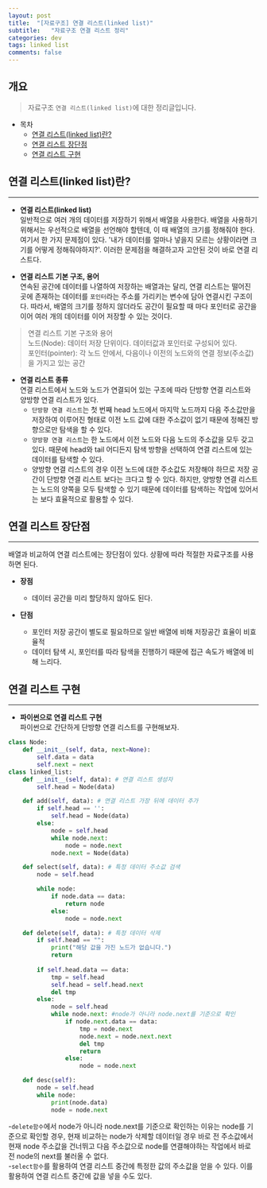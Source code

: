 ```yaml
---
layout: post
title:  "[자료구조] 연결 리스트(linked list)"
subtitle:   "자료구조 연결 리스트 정리"
categories: dev
tags: linked list
comments: false
---
```


## 개요
> 자료구조 `연결 리스트(linked list)`에 대한 정리글입니다.

- 목차
	- [연결 리스트(linked list)란?](#연결-리스트linked-list란?) 
    - [연결 리스트 장단점](#연결-리스트-장단점)
    - [연결 리스트 구현](#연결-리스트-구현)

## 연결 리스트(linked list)란?
---

* __연결 리스트(linked list)__  
일반적으로 여러 개의 데이터를 저장하기 위해서 배열을 사용한다. 배열을 사용하기 위해서는 우선적으로 배열을 선언해야 할텐데, 이 때 배열의 크기를 정해줘야 한다. 여기서 한 가지 문제점이 있다. '내가 데이터를 얼마나 넣을지 모르는 상황이라면 크기를 어떻게 정해줘야하지?'. 이러한 문제점을 해결하고자 고안된 것이 바로 연결 리스트다.

* __연결 리스트 기본 구조, 용어__  
연속된 공간에 데이터를 나열하여 저장하는 배열과는 달리, 연결 리스트는 떨어진 곳에 존재하는 데이터를 `포인터`라는 주소를 가리키는 변수에 담아 연결시킨 구조이다. 따라서, 배열의 크기를 정하지 않더라도 공간이 필요할 때 마다 포인터로 공간을 이어 여러 개의 데이터를 이어 저장할 수 있는 것이다.
> 연결 리스트 기본 구조와 용어  
> 노드(Node): 데이터 저장 단위이다. 데이터값과 포인터로 구성되어 있다.  
> 포인터(pointer): 각 노드 안에서, 다음이나 이전의 노드와의 연결 정보(주소값)을 가지고 있는 공간

* __연결 리스트 종류__  
연결 리스트에서 노드와 노드가 연결되어 있는 구조에 따라 단방향 연결 리스트와 양방향 연결 리스트가 있다.
  - `단방향 연결 리스트`는 첫 번째 head 노드에서 마지막 노드까지 다음 주소값만을 저장하여 이루어진 형태로 이전 노드 값에 대한 주소값이 없기 때문에 정해진 방향으로만 탐색을 할 수 있다.
  - `양방향 연결 리스트`는 한 노드에서 이전 노드와 다음 노드의 주소값을 모두 갖고 있다. 때문에 head와 tail 어디든지 탐색 방향을 선택하여 연결 리스트에 있는 데이터를 탐색할 수 있다.
  - 양방향 연결 리스트의 경우 이전 노드에 대한 주소값도 저장해야 하므로 저장 공간이 단방향 연결 리스트 보다는 크다고 할 수 있다. 하지만, 양방향 연결 리스트는 노드의 양쪽을 모두 탐색할 수 있기 때문에 데이터를 탐색하는 작업에 있어서는 보다 효율적으로 활용할 수 있다.

## 연결 리스트 장단점
---
배열과 비교하여 연결 리스트에는 장단점이 있다. 상황에 따라 적절한 자료구조를 사용하면 된다.  

* __장점__  
  - 데이터 공간을 미리 할당하지 않아도 된다.

* __단점__  
  - 포인터 저장 공간이 별도로 필요하므로 일반 배열에 비해 저장공간 효율이 비효율적
  - 데이터 탐색 시, 포인터를 따라 탐색을 진행하기 때문에 접근 속도가 배열에 비해 느리다.


## 연결 리스트 구현
---

* __파이썬으로 연결 리스트 구현__  
파이썬으로 간단하게 단방향 연결 리스트를 구현해보자.

```python
class Node:
    def __init__(self, data, next=None):
        self.data = data
        self.next = next
class linked_list:
    def __init__(self, data): # 연결 리스트 생성자
        self.head = Node(data)

    def add(self, data): # 연결 리스트 가장 뒤에 데이터 추가
        if self.head == '':
            self.head = Node(data)
        else:
            node = self.head
            while node.next:
                node = node.next
            node.next = Node(data)

    def select(self, data): # 특정 데이터 주소값 검색
        node = self.head

        while node:
            if node.data == data:
                return node
            else:
                node = node.next

    def delete(self, data): # 특정 데이터 삭제
        if self.head == "":
            print("해당 값을 가진 노드가 없습니다.")
            return
        
        if self.head.data == data:
            tmp = self.head
            self.head = self.head.next
            del tmp
        else:
            node = self.head
            while node.next: #node가 아니라 node.next를 기준으로 확인
                if node.next.data == data:
                    tmp = node.next
                    node.next = node.next.next
                    del tmp
                    return
                else:
                    node = node.next

    def desc(self):
        node = self.head
        while node:
            print(node.data)
            node = node.next
```
  -`delete함수`에서 node가 아니라 node.next를 기준으로 확인하는 이유는 node를 기준으로 확인할 경우, 현재 비교하는 node가 삭제할 데이터일 경우 바로 전 주소값에서 현재 node 주소값을 건너뛰고 다음 주소값으로 node를 연결해야하는 작업에서 바로 전 node의 next를 불러올 수 없다.  
  -`select함수`를 활용하여 연결 리스트 중간에 특정한 값의 주소값을 얻을 수 있다. 이를 활용하여 연결 리스트 중간에 값을 넣을 수도 있다.
